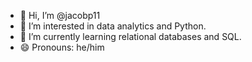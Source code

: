- 👋 Hi, I’m @jacobp11
- 👀 I’m interested in data analytics and Python.
- 🌱 I’m currently learning relational databases and SQL. 
- 😄 Pronouns: he/him
